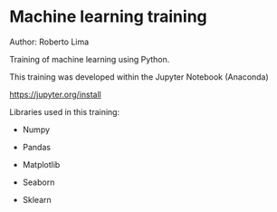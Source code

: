 # Machine learning training

Author: Roberto Lima

Training of machine learning using Python.

This training was developed within the Jupyter Notebook (Anaconda)

https://jupyter.org/install


Libraries used in this training:

- Numpy
- Pandas
- Matplotlib
- Seaborn

- Sklearn


